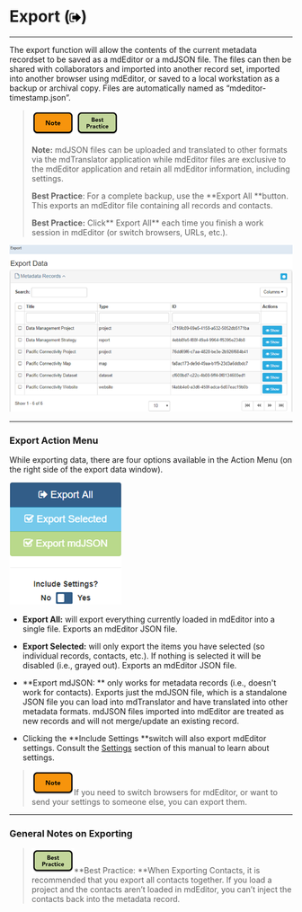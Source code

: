 # Export \(![](/assets/symbol_sign-out_16.png)\)

---

The export function will allow the contents of the current metadata recordset to be saved as a mdEditor or a mdJSON file. The files can then be shared with collaborators and imported into another record set, imported into another browser using mdEditor, or saved to a local workstation as a backup or archival copy. Files are automatically named as “mdeditor-timestamp.json”.

> ![](/assets/note_small.png) ![](/assets/best_practice_small.png)
>
> **Note:** mdJSON files can be uploaded and translated to other formats via the mdTranslator application while mdEditor files are exclusive to the mdEditor application and retain all mdEditor information, including settings.
>
> **Best Practice**: For a complete backup, use the **Export All **button. This exports an mdEditor file containing all records and contacts.
>
> **Best Practice:** Click** Export All** each time you finish a work session in mdEditor \(or switch browsers, URLs, etc.\).

![](/assets/export_window.png)

---

### Export Action Menu

While exporting data, there are four options available in the Action Menu \(on the right side of the export data window\).

![](/assets/export_data_action_menu.png)

* **Export All:** will export everything currently loaded in mdEditor into a single file. Exports an mdEditor JSON file.

* **Export Selected:** will only export the items you have selected \(so individual records, contacts, etc.\). If nothing is selected it will be disabled \(i.e., grayed out\). Exports an mdEditor JSON file.

* **Export mdJSON: ** only works for metadata records \(i.e., doesn't work for contacts\). Exports just the mdJSON file, which is a standalone JSON file you can load into mdTranslator and have translated into other metadata formats. mdJSON files imported into mdEditor are treated as new records and will not merge/update an existing record.

* Clicking the **Include Settings **switch will also export mdEditor settings. Consult the [Settings](/settings.md) section of this manual to learn about settings.

> ![](/assets/note_small.png)If you need to switch browsers for mdEditor, or want to send your settings to someone else, you can export them.

---

### General Notes on Exporting

> ![](/assets/best_practice_small.png)**Best Practice: **When Exporting Contacts, it is recommended that you export all contacts together. If you load a project and the contacts aren’t loaded in mdEditor, you can’t inject the contacts back into the metadata record.



